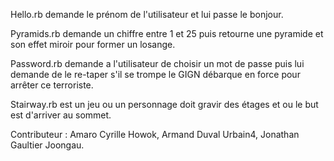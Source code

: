 Hello.rb demande le prénom de l'utilisateur et lui passe le bonjour.

Pyramids.rb demande un chiffre entre 1 et 25 puis retourne une pyramide et son effet miroir pour former un losange.

Password.rb demande a l'utilisateur de choisir un mot de passe puis lui demande de le re-taper s'il se trompe le GIGN débarque en force pour arrêter ce terroriste.

Stairway.rb est un jeu ou un personnage doit gravir des étages et ou le but est d'arriver au sommet.

Contributeur : Amaro Cyrille Howok, Armand Duval Urbain4, Jonathan Gaultier Joongau.
